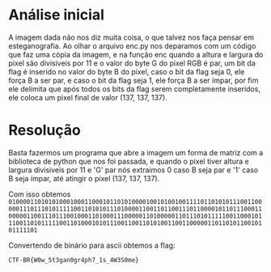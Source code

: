 # Análise inicial

A imagem dada não nos diz muita coisa, o que talvez nos faça pensar em esteganografia.
Ao olhar o arquivo enc.py nos deparamos com um código que faz uma cópia da imagem, e na função enc quando a altura e largura do pixel são divisiveis por 11 e o valor do byte G do pixel RGB é par, um bit da flag é inserido no valor do byte B do pixel, caso o bit da flag seja 0, ele força B a ser par, e caso o bit da flag seja 1, ele força B a ser ímpar, por fim ele delimita que após todos os bits da flag serem completamente inseridos, ele coloca um pixel final de valor (137, 137, 137).

# Resolução

Basta fazermos um programa que abre a imagem um forma de matriz com a biblioteca de python que nos foi passada, e quando o pixel tiver altura e largura divisiveis por 11 e 'G' par nós extraimos 0 caso B seja par e '1' caso B seja ímpar, até atingir o pixel (137, 137, 137).

Com isso obtemos `010000110101010001000110001011010100001001010010011110110101011100110000011101110101111100110101011101000011001101100111011000010110111000110000011001110111001000110100011100000110100000110111010111110011000101110011010111110011010001010111001100110101001100110000011011010110010101111101`

Convertendo de binário para ascii obtemos a flag:

`CTF-BR{W0w_5t3gan0gr4ph7_1s_4W3S0me}`
